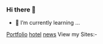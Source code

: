 ### Hi there 👋
- 🌱 I’m currently learning ...
<!--
**kaustubh-555/kaustubh-555** is a ✨ _special_ ✨ repository because its `README.md` (this file) appears on your GitHub profile.

Here are some ideas to get you started:

- 🔭 I’m currently working on ...
- 🌱 I’m currently learning ...
- 👯 I’m looking to collaborate on ...
- 🤔 I’m looking for help with ...
- 💬 Ask me about ...
- 📫 How to reach me: ...
- 😄 Pronouns: ...
- ⚡ Fun fact: ...
-->
<html>
 <head>
   <link rel="stylesheet" href="./style.css">  
 </head>
  <body>
  <a href="https://kaustubh-555.github.io/Portfolio/">Portfolio</a >
  <a href="https://kaustubh-555.github.io/hotel-website/">hotel</a >
  <a href="https://kaustubh-555.github.io/News-Site/">news</a >
   <body>
 </html>
View my Sites:-

